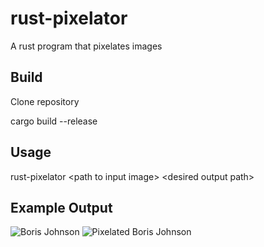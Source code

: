 # rust-pixelator
A rust program that pixelates images

## Build

Clone repository

cargo build --release

## Usage

rust-pixelator \<path to input image\> \<desired output path\>

## Example Output

![Boris Johnson](bojo.png) ![Pixelated Boris Johnson](pixelated.png)